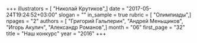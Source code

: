 +++
illustrators = [ "Николай Крутиков",]
date = "2017-05-24T19:24:52+03:00"
slogan = ""
in_sample = true
rubric = [ "Олимпиады",]
npages = "2"
authors = [ "Григорий Гальперин", "Андрей Меньщиков", "Игорь Акулич", "Александр Романов",]
month = "06"
first_page = "32"
title = "Наш конкурс"
year = "2016"
+++
